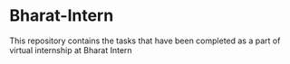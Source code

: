 # Bharat-Intern
This repository contains the tasks that have been completed as a part of virtual internship at Bharat Intern
